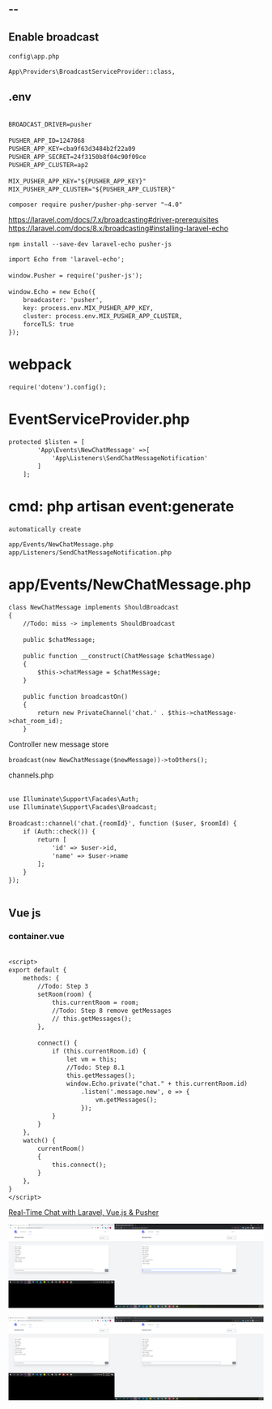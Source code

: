 --
---

## Enable broadcast

    config\app.php

```text
App\Providers\BroadcastServiceProvider::class,
```

## .env

```text

BROADCAST_DRIVER=pusher

PUSHER_APP_ID=1247868
PUSHER_APP_KEY=cba9f63d3484b2f22a09
PUSHER_APP_SECRET=24f3150b8f04c90f09ce
PUSHER_APP_CLUSTER=ap2 

MIX_PUSHER_APP_KEY="${PUSHER_APP_KEY}"
MIX_PUSHER_APP_CLUSTER="${PUSHER_APP_CLUSTER}"

```

```text
composer require pusher/pusher-php-server "~4.0"
```

https://laravel.com/docs/7.x/broadcasting#driver-prerequisites
https://laravel.com/docs/8.x/broadcasting#installing-laravel-echo

```text
npm install --save-dev laravel-echo pusher-js
```

````text
import Echo from 'laravel-echo';

window.Pusher = require('pusher-js');

window.Echo = new Echo({
    broadcaster: 'pusher',
    key: process.env.MIX_PUSHER_APP_KEY,
    cluster: process.env.MIX_PUSHER_APP_CLUSTER,
    forceTLS: true
});

````

# webpack

```text
require('dotenv').config();
```

# EventServiceProvider.php

```text
protected $listen = [
        'App\Events\NewChatMessage' =>[
            'App\Listeners\SendChatMessageNotification'
        ]
    ];
```

# cmd: php artisan event:generate

    automatically create

```text
app/Events/NewChatMessage.php
app/Listeners/SendChatMessageNotification.php
```

# app/Events/NewChatMessage.php

```text
class NewChatMessage implements ShouldBroadcast
{
    //Todo: miss -> implements ShouldBroadcast
    
    public $chatMessage;
 
    public function __construct(ChatMessage $chatMessage)
    {
        $this->chatMessage = $chatMessage;
    }
    
    public function broadcastOn()
    {
        return new PrivateChannel('chat.' . $this->chatMessage->chat_room_id);
    }   
```

Controller new message store

```text
broadcast(new NewChatMessage($newMessage))->toOthers();
```

channels.php

```text

use Illuminate\Support\Facades\Auth;
use Illuminate\Support\Facades\Broadcast;

Broadcast::channel('chat.{roomId}', function ($user, $roomId) {
    if (Auth::check()) {
        return [
            'id' => $user->id,
            'name' => $user->name
        ];
    }
});


```

## Vue js

### container.vue

```vue

<script>
export default {
    methods: {
        //Todo: Step 3
        setRoom(room) {
            this.currentRoom = room;
            //Todo: Step 8 remove getMessages
            // this.getMessages();
        },
        
        connect() {
            if (this.currentRoom.id) {
                let vm = this;
                //Todo: Step 8.1
                this.getMessages();
                window.Echo.private("chat." + this.currentRoom.id)
                    .listen('.message.new', e => {
                        vm.getMessages();
                    });
            }
        }
    },
    watch() {
        currentRoom()
        {
            this.connect();
        }
    },
}
</script>
```
[Real-Time Chat with Laravel, Vue.js & Pusher](https://www.youtube.com/watch?v=CkRGJC0ytdU)

![img.png](img.png)

![img_1.png](img_1.png)
